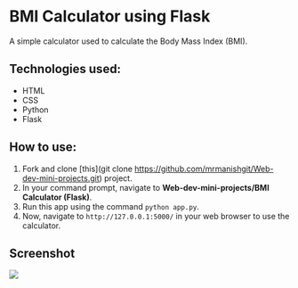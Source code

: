 # BMI Calculator using Flask

A simple calculator used to calculate the Body Mass Index (BMI).

## Technologies used:

- HTML
- CSS
- Python
- Flask

## How to use:

1. Fork and clone [this](git clone https://github.com/mrmanishgit/Web-dev-mini-projects.git) project.
2. In your command prompt, navigate to **Web-dev-mini-projects/BMI Calculator (Flask)**.
3. Run this app using the command `python app.py`.
4. Now, navigate to `http://127.0.0.1:5000/` in your web browser to use the calculator.

## Screenshot

<img src="https://imgur.com/PoJcIsR.png"/>
